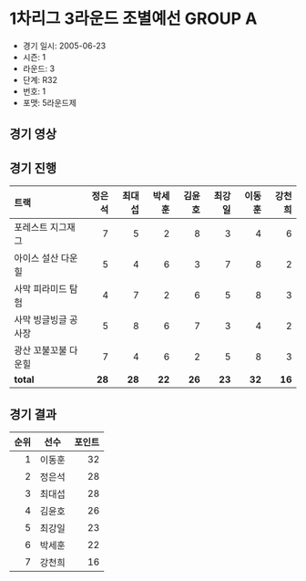 # 1차리그 3라운드 조별예선 GROUP A

- 경기 일시: 2005-06-23
- 시즌: 1
- 라운드: 3
- 단계: R32
- 번호: 1
- 포맷: 5라운드제





## 경기 영상
## 경기 진행

| 트랙 | 정은석 | 최대섭 | 박세훈 | 김윤호 | 최강일 | 이동훈 | 강천희 |
|:---|---:|---:|---:|---:|---:|---:|---:|
| 포레스트 지그재그 | 7 | 5 | 2 | 8 | 3 | 4 | 6 |
| 아이스 설산 다운힐 | 5 | 4 | 6 | 3 | 7 | 8 | 2 |
| 사막 피라미드 탐험 | 4 | 7 | 2 | 6 | 5 | 8 | 3 |
| 사막 빙글빙글 공사장 | 5 | 8 | 6 | 7 | 3 | 4 | 2 |
| 광산 꼬불꼬불 다운힐 | 7 | 4 | 6 | 2 | 5 | 8 | 3 |
| __total__ | __28__ | __28__ | __22__ | __26__ | __23__ | __32__ | __16__ |




## 경기 결과

| 순위 | 선수 | 포인트 |
|---:|:---:|---:|
| 1 | 이동훈 | 32 |
| 2 | 정은석 | 28 |
| 3 | 최대섭 | 28 |
| 4 | 김윤호 | 26 |
| 5 | 최강일 | 23 |
| 6 | 박세훈 | 22 |
| 7 | 강천희 | 16 |

